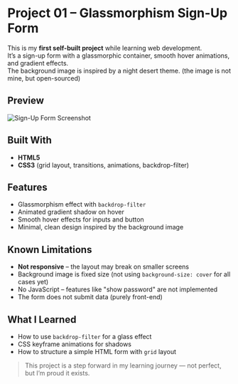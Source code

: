 # Project 01 – Glassmorphism Sign-Up Form

This is my **first self-built project** while learning web development.  
It’s a sign-up form with a glassmorphic container, smooth hover animations, and gradient effects.  
The background image is inspired by a night desert theme. (the image is not mine, but open-sourced)

## Preview
![Sign-Up Form Screenshot](screenshot.png)

## Built With
- **HTML5**
- **CSS3** (grid layout, transitions, animations, backdrop-filter)

## Features
- Glassmorphism effect with `backdrop-filter`
- Animated gradient shadow on hover
- Smooth hover effects for inputs and button
- Minimal, clean design inspired by the background image

## Known Limitations
- **Not responsive** – the layout may break on smaller screens
- Background image is fixed size (not using `background-size: cover` for all cases yet)
- No JavaScript – features like "show password" are not implemented
- The form does not submit data (purely front-end)

## What I Learned
- How to use `backdrop-filter` for a glass effect
- CSS keyframe animations for shadows
- How to structure a simple HTML form with `grid` layout
> This project is a step forward in my learning journey — not perfect, but I’m proud it exists.

